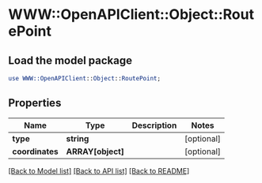 # WWW::OpenAPIClient::Object::RoutePoint

## Load the model package
```perl
use WWW::OpenAPIClient::Object::RoutePoint;
```

## Properties
Name | Type | Description | Notes
------------ | ------------- | ------------- | -------------
**type** | **string** |  | [optional] 
**coordinates** | **ARRAY[object]** |  | [optional] 

[[Back to Model list]](../README.md#documentation-for-models) [[Back to API list]](../README.md#documentation-for-api-endpoints) [[Back to README]](../README.md)


